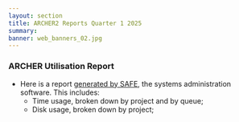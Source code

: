 ```yaml
---
layout: section
title: ARCHER2 Reports Quarter 1 2025
summary: 
banner: web_banners_02.jpg
---
```


### ARCHER Utilisation Report


* Here is a report [generated by SAFE](Q1_2025_safe.pdf), the systems administration
software.  This includes:
    * Time usage, broken down by project and by queue;
    * Disk usage, broken down by project;


<!--

### ARCHER SP Service


* [SP Service Report: Q1 2024](SP_Report_1Q24.pdf)


### ARCHER CSE Service

* [CSE Performance Report: Q1 2024](CSE_Report_1Q24.pdf)



-->